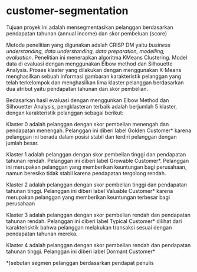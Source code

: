 # customer-segmentation

Tujuan proyek ini adalah mensegmentasikan pelanggan berdasarkan pendapatan tahunan (annual income) dan skor pembeluan (score)

Metode penelitian yang digunakan adalah CRISP DM yaitu _business understanding, data understanding, data preparation, modelling, evaluation_. 
Penelitian ini menerapkan algoritma KMeans Clustering. Model data di evaluasi dengan menggunakan Elbow method dan Silhouette Analysis. 
Proses klaster yang dilakukan dengan menggunakan K-Means menghasilkan sebuah informasi gambaran karakteristik pelanggan yang telah terkelompok dan menghasilkan lima klaster pelanggan berdasarkan dua atribut yaitu pendapatan tahunan dan skor pembelian.

Bedasarkan hasil evaluasi dengan menggunkan Elbow Method dan Silhouetter Analysis, pengklasteran terbaik adalah berjumlah 5 klaster, dengan karakteristik pelanggan sebagai berikut:

Klaster 0 adalah pelanggan dengan skor pembelian menengah dan pendapatan menengah. Pelanggan ini diberi label Golden Customer* karena pelanggan ini berada dalam posisi stabil dan terdiri pelanggan dengan jumlah besar.

Klaster 1 adalah pelanggan dengan skor pembelian tinggi dan pendapatan tahunan rendah. Pelanggan ini diberi label Growable Customer*. Pelanggan ini merupakan pelanggan yang memberikan keuntungan bagi perusahaan, namun beresiko tidak stabil karena pendapatan tergolong rendah.

Klaster 2 adalah pelanggan dengan skor pembelian tinggi dan pendapatan tahunan tinggi. Pelanggan ini diberi label Valuable Customer* karena merupakan pelanggan yang memberikan  keuntungan terbesar bagi perusahaan

Klaster 3 adalah pelanggan dengan skor pembelian rendah dan pendapatan tahunan rendah. Pelanggan ini diberi label Typical Customer* dilihat dari karakterisktik bahwa pelanggan melakukan transaksi sesuai dengan pendapatan tahunan mereka.

Klaster 4 adalah pelanggan dengan skor pembelian rendah dan pendapatan tahunan tinggi. Pelanggan ini diberi label Dormant Customer*

*)sebutan segmen pelanggan berdasarkan pendapat penulis
